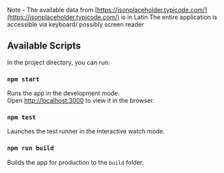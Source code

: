 Note - The available data from [https://jsonplaceholder.typicode.com/](https://jsonplaceholder.typicode.com/) is in Latin
The entire application is accessible via keyboard/ possibly screen reader

## Available Scripts

In the project directory, you can run:

### `npm start`

Runs the app in the development mode.<br>
Open [http://localhost:3000](http://localhost:3000) to view it in the browser.

### `npm test`

Launches the test runner in the interactive watch mode.<br>

### `npm run build`

Builds the app for production to the `build` folder.<br>
